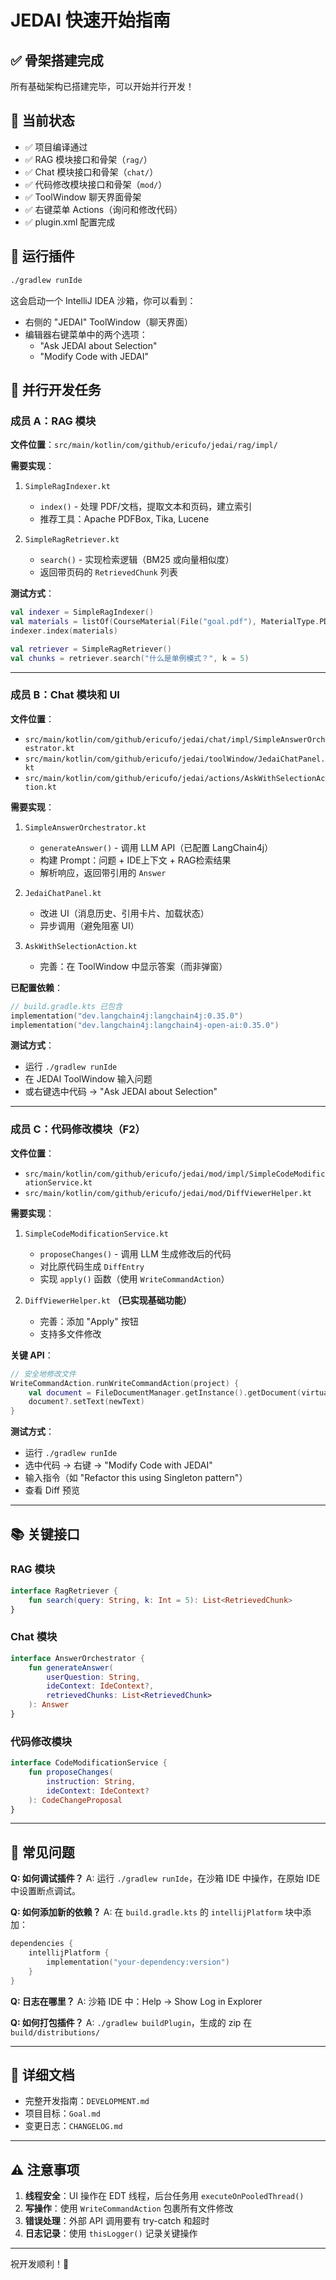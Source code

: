 # JEDAI 快速开始指南

## ✅ 骨架搭建完成

所有基础架构已搭建完毕，可以开始并行开发！

## 🎯 当前状态

- ✅ 项目编译通过
- ✅ RAG 模块接口和骨架（`rag/`）
- ✅ Chat 模块接口和骨架（`chat/`）
- ✅ 代码修改模块接口和骨架（`mod/`）
- ✅ ToolWindow 聊天界面骨架
- ✅ 右键菜单 Actions（询问和修改代码）
- ✅ plugin.xml 配置完成

## 🚀 运行插件

```bash
./gradlew runIde
```

这会启动一个 IntelliJ IDEA 沙箱，你可以看到：
- 右侧的 "JEDAI" ToolWindow（聊天界面）
- 编辑器右键菜单中的两个选项：
  - "Ask JEDAI about Selection"
  - "Modify Code with JEDAI"

## 👥 并行开发任务

### 成员 A：RAG 模块
**文件位置**：`src/main/kotlin/com/github/ericufo/jedai/rag/impl/`

**需要实现**：
1. `SimpleRagIndexer.kt`
   - `index()` - 处理 PDF/文档，提取文本和页码，建立索引
   - 推荐工具：Apache PDFBox, Tika, Lucene
   
2. `SimpleRagRetriever.kt`
   - `search()` - 实现检索逻辑（BM25 或向量相似度）
   - 返回带页码的 `RetrievedChunk` 列表

**测试方式**：
```kotlin
val indexer = SimpleRagIndexer()
val materials = listOf(CourseMaterial(File("goal.pdf"), MaterialType.PDF))
indexer.index(materials)

val retriever = SimpleRagRetriever()
val chunks = retriever.search("什么是单例模式？", k = 5)
```

---

### 成员 B：Chat 模块和 UI
**文件位置**：
- `src/main/kotlin/com/github/ericufo/jedai/chat/impl/SimpleAnswerOrchestrator.kt`
- `src/main/kotlin/com/github/ericufo/jedai/toolWindow/JedaiChatPanel.kt`
- `src/main/kotlin/com/github/ericufo/jedai/actions/AskWithSelectionAction.kt`

**需要实现**：
1. `SimpleAnswerOrchestrator.kt`
   - `generateAnswer()` - 调用 LLM API（已配置 LangChain4j）
   - 构建 Prompt：问题 + IDE上下文 + RAG检索结果
   - 解析响应，返回带引用的 `Answer`

2. `JedaiChatPanel.kt`
   - 改进 UI（消息历史、引用卡片、加载状态）
   - 异步调用（避免阻塞 UI）
   
3. `AskWithSelectionAction.kt`
   - 完善：在 ToolWindow 中显示答案（而非弹窗）

**已配置依赖**：
```kotlin
// build.gradle.kts 已包含
implementation("dev.langchain4j:langchain4j:0.35.0")
implementation("dev.langchain4j:langchain4j-open-ai:0.35.0")
```

**测试方式**：
- 运行 `./gradlew runIde`
- 在 JEDAI ToolWindow 输入问题
- 或右键选中代码 → "Ask JEDAI about Selection"

---

### 成员 C：代码修改模块（F2）
**文件位置**：
- `src/main/kotlin/com/github/ericufo/jedai/mod/impl/SimpleCodeModificationService.kt`
- `src/main/kotlin/com/github/ericufo/jedai/mod/DiffViewerHelper.kt`

**需要实现**：
1. `SimpleCodeModificationService.kt`
   - `proposeChanges()` - 调用 LLM 生成修改后的代码
   - 对比原代码生成 `DiffEntry`
   - 实现 `apply()` 函数（使用 `WriteCommandAction`）

2. `DiffViewerHelper.kt` **（已实现基础功能）**
   - 完善：添加 "Apply" 按钮
   - 支持多文件修改

**关键 API**：
```kotlin
// 安全地修改文件
WriteCommandAction.runWriteCommandAction(project) {
    val document = FileDocumentManager.getInstance().getDocument(virtualFile)
    document?.setText(newText)
}
```

**测试方式**：
- 运行 `./gradlew runIde`
- 选中代码 → 右键 → "Modify Code with JEDAI"
- 输入指令（如 "Refactor this using Singleton pattern"）
- 查看 Diff 预览

---

## 📚 关键接口

### RAG 模块
```kotlin
interface RagRetriever {
    fun search(query: String, k: Int = 5): List<RetrievedChunk>
}
```

### Chat 模块
```kotlin
interface AnswerOrchestrator {
    fun generateAnswer(
        userQuestion: String,
        ideContext: IdeContext?,
        retrievedChunks: List<RetrievedChunk>
    ): Answer
}
```

### 代码修改模块
```kotlin
interface CodeModificationService {
    fun proposeChanges(
        instruction: String,
        ideContext: IdeContext?
    ): CodeChangeProposal
}
```

---

## 🔧 常见问题

**Q: 如何调试插件？**
A: 运行 `./gradlew runIde`，在沙箱 IDE 中操作，在原始 IDE 中设置断点调试。

**Q: 如何添加新的依赖？**
A: 在 `build.gradle.kts` 的 `intellijPlatform` 块中添加：
```kotlin
dependencies {
    intellijPlatform {
        implementation("your-dependency:version")
    }
}
```

**Q: 日志在哪里？**
A: 沙箱 IDE 中：Help → Show Log in Explorer

**Q: 如何打包插件？**
A: `./gradlew buildPlugin`，生成的 zip 在 `build/distributions/`

---

## 📖 详细文档

- 完整开发指南：`DEVELOPMENT.md`
- 项目目标：`Goal.md`
- 变更日志：`CHANGELOG.md`

---

## ⚠️ 注意事项

1. **线程安全**：UI 操作在 EDT 线程，后台任务用 `executeOnPooledThread()`
2. **写操作**：使用 `WriteCommandAction` 包裹所有文件修改
3. **错误处理**：外部 API 调用要有 try-catch 和超时
4. **日志记录**：使用 `thisLogger()` 记录关键操作

---

祝开发顺利！🎉

